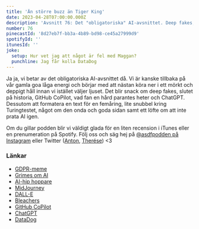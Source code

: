 ```yaml
---
title: 'Än större buzz än Tiger King'
date: 2023-04-28T07:00:00.000Z
description: 'Avsnitt 76: Det "obligatoriska" AI-avsnittet. Deep fakes, slutet på historia, GitHub CoPilot, vad fan en hård parantes heter, ChatGPT, turingtestet, ett löfte, den onda sidan och mycket annat.'
number: 76
pinecastId: '8d27eb7f-bb3a-4b89-bd98-ce45a27999d9'
spotifyId: ''
itunesId: ''
joke:
  setup: Hur vet jag att något är fel med Maggan?
  punchline: Jag får kolla DataDog
---
```


Ja ja, vi betar av det obligatoriska AI-avsnittet då. Vi är kanske tillbaka på vår gamla goa låga energi och börjar med att nästan köra ner i ett mörkt och deppigt håll innan vi istället väljer ljuset. Det blir snack om deep fakes, slutet på historia, GitHub CoPilot, vad fan en hård parantes heter och ChatGPT. Dessutom att formatera en text för en femåring, lite snubbel kring Turingtestet, något om den onda och goda sidan samt ett löfte om att inte prata AI igen.

Om du gillar podden blir vi väldigt glada för en liten recension i iTunes eller en prenumeration på Spotify. Följ oss och säg hej på [@asdfpodden på Instagram](https://www.instagram.com/asdfpodden/) eller Twitter ([Anton](https://twitter.com/Awnton), [Therése](https://twitter.com/tkomstadius)) &lt;3

### Länkar

- [GDPR-meme](https://twitter.com/FloraEgea/status/999284152368287749)
- [Grimes om AI](https://www.theverge.com/2023/4/24/23695746/grimes-ai-music-profit-sharing-copyright-ip)
- [AI-hip hoppare](https://www.xxlmag.com/drake-the-weeknd-a-i-song-selena-gomez-social-media/)
- [MidJourney](https://www.midjourney.com/home/?callbackUrl=/app/)
- [DALL-E](https://openai.com/product/dall-e-2)
- [Bleachers](https://bleachersmusic.com/)
- [GitHub CoPilot](https://github.com/features/copilot)
- [ChatGPT](https://chat.openai.com/)
- [DataDog](https://www.datadoghq.com/)
